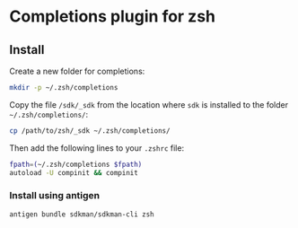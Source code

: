 # Completions plugin for zsh

## Install

Create a new folder for completions:

```sh
mkdir -p ~/.zsh/completions
```

Copy the file `/sdk/_sdk` from the location where `sdk` is installed to the folder `~/.zsh/completions/`:

```sh
cp /path/to/zsh/_sdk ~/.zsh/completions/
```

Then add the following lines to your `.zshrc` file:

```sh
fpath=(~/.zsh/completions $fpath)
autoload -U compinit && compinit
```

### Install using antigen

```sh
antigen bundle sdkman/sdkman-cli zsh
```
